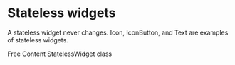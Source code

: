 # Stateless widgets

A stateless widget never changes. Icon, IconButton, and Text are examples of stateless widgets.

<ResourceGroupTitle>Free Content</ResourceGroupTitle>
<BadgeLink colorScheme='blue' badgeText='Official Docs' href='https://api.flutter.dev/flutter/widgets/StatelessWidget-class.html'>StatelessWidget class</BadgeLink>

